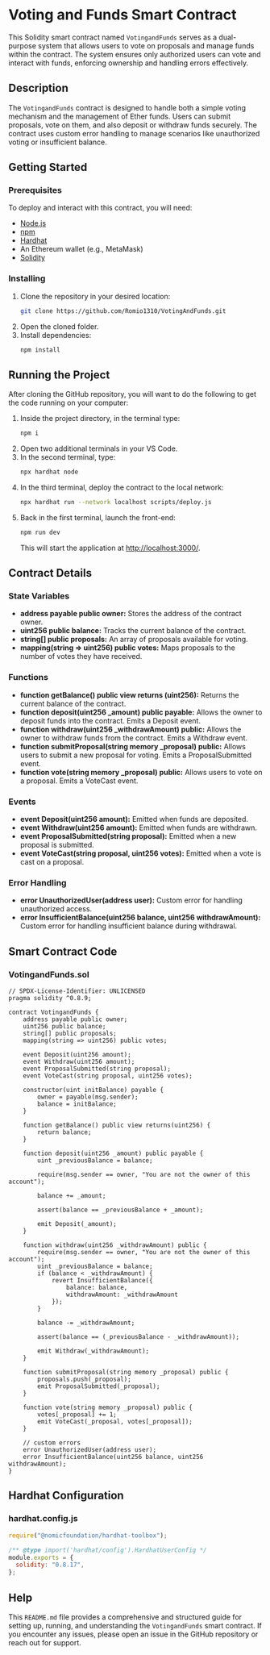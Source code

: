 # Voting and Funds Smart Contract

This Solidity smart contract named `VotingandFunds` serves as a dual-purpose system that allows users to vote on proposals and manage funds within the contract. The system ensures only authorized users can vote and interact with funds, enforcing ownership and handling errors effectively.

## Description

The `VotingandFunds` contract is designed to handle both a simple voting mechanism and the management of Ether funds. Users can submit proposals, vote on them, and also deposit or withdraw funds securely. The contract uses custom error handling to manage scenarios like unauthorized voting or insufficient balance.

## Getting Started

### Prerequisites

To deploy and interact with this contract, you will need:

- [Node.js](https://nodejs.org/)
- [npm](https://www.npmjs.com/)
- [Hardhat](https://hardhat.org/)
- An Ethereum wallet (e.g., MetaMask)
- [Solidity](https://soliditylang.org/)

### Installing

1. Clone the repository in your desired location:
    ```sh
    git clone https://github.com/Romio1310/VotingAndFunds.git
    ```
2. Open the cloned folder.
3. Install dependencies:
    ```sh
    npm install
    ```

## Running the Project

After cloning the GitHub repository, you will want to do the following to get the code running on your computer:

1. Inside the project directory, in the terminal type:
    ```sh
    npm i
    ```
2. Open two additional terminals in your VS Code.
3. In the second terminal, type:
    ```sh
    npx hardhat node
    ```
4. In the third terminal, deploy the contract to the local network:
    ```sh
    npx hardhat run --network localhost scripts/deploy.js
    ```
5. Back in the first terminal, launch the front-end:
    ```sh
    npm run dev
    ```
    This will start the application at [http://localhost:3000/](http://localhost:3000/).

## Contract Details

### State Variables

- **address payable public owner:** Stores the address of the contract owner.
- **uint256 public balance:** Tracks the current balance of the contract.
- **string[] public proposals:** An array of proposals available for voting.
- **mapping(string => uint256) public votes:** Maps proposals to the number of votes they have received.

### Functions

- **function getBalance() public view returns (uint256):** Returns the current balance of the contract.
- **function deposit(uint256 _amount) public payable:** Allows the owner to deposit funds into the contract. Emits a Deposit event.
- **function withdraw(uint256 _withdrawAmount) public:** Allows the owner to withdraw funds from the contract. Emits a Withdraw event.
- **function submitProposal(string memory _proposal) public:** Allows users to submit a new proposal for voting. Emits a ProposalSubmitted event.
- **function vote(string memory _proposal) public:** Allows users to vote on a proposal. Emits a VoteCast event.

### Events

- **event Deposit(uint256 amount):** Emitted when funds are deposited.
- **event Withdraw(uint256 amount):** Emitted when funds are withdrawn.
- **event ProposalSubmitted(string proposal):** Emitted when a new proposal is submitted.
- **event VoteCast(string proposal, uint256 votes):** Emitted when a vote is cast on a proposal.

### Error Handling

- **error UnauthorizedUser(address user):** Custom error for handling unauthorized access.
- **error InsufficientBalance(uint256 balance, uint256 withdrawAmount):** Custom error for handling insufficient balance during withdrawal.

## Smart Contract Code

### VotingandFunds.sol
```solidity
// SPDX-License-Identifier: UNLICENSED
pragma solidity ^0.8.9;

contract VotingandFunds {
    address payable public owner;
    uint256 public balance;
    string[] public proposals;
    mapping(string => uint256) public votes;

    event Deposit(uint256 amount);
    event Withdraw(uint256 amount);
    event ProposalSubmitted(string proposal);
    event VoteCast(string proposal, uint256 votes);

    constructor(uint initBalance) payable {
        owner = payable(msg.sender);
        balance = initBalance;
    }

    function getBalance() public view returns(uint256) {
        return balance;
    }

    function deposit(uint256 _amount) public payable {
        uint _previousBalance = balance;

        require(msg.sender == owner, "You are not the owner of this account");

        balance += _amount;

        assert(balance == _previousBalance + _amount);

        emit Deposit(_amount);
    }

    function withdraw(uint256 _withdrawAmount) public {
        require(msg.sender == owner, "You are not the owner of this account");
        uint _previousBalance = balance;
        if (balance < _withdrawAmount) {
            revert InsufficientBalance({
                balance: balance,
                withdrawAmount: _withdrawAmount
            });
        }

        balance -= _withdrawAmount;

        assert(balance == (_previousBalance - _withdrawAmount));

        emit Withdraw(_withdrawAmount);
    }

    function submitProposal(string memory _proposal) public {
        proposals.push(_proposal);
        emit ProposalSubmitted(_proposal);
    }

    function vote(string memory _proposal) public {
        votes[_proposal] += 1;
        emit VoteCast(_proposal, votes[_proposal]);
    }

    // custom errors
    error UnauthorizedUser(address user);
    error InsufficientBalance(uint256 balance, uint256 withdrawAmount);
}
```

## Hardhat Configuration

### hardhat.config.js
```js
require("@nomicfoundation/hardhat-toolbox");

/** @type import('hardhat/config').HardhatUserConfig */
module.exports = {
  solidity: "0.8.17",
};
```

## Help

This `README.md` file provides a comprehensive and structured guide for setting up, running, and understanding the `VotingandFunds` smart contract. If you encounter any issues, please open an issue in the GitHub repository or reach out for support.
